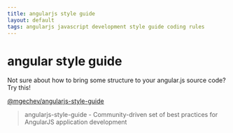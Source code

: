 ```yaml
---
title: angularjs style guide
layout: default
tags: angularjs javascript development style guide coding rules
---
```


# angular style guide

Not sure about how to bring some structure to your angular.js source code? Try this!

[@mgechev/angularjs-style-guide](https://github.com/mgechev/angularjs-style-guide)

> angularjs-style-guide - Community-driven set of best practices for AngularJS application development

